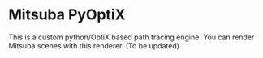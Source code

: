 # Mitsuba PyOptiX

This is a custom python/OptiX based path tracing engine.
You can render Mitsuba scenes with this renderer.
(To be updated)